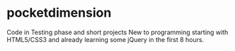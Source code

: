# pocketdimension
Code in Testing phase and short projects
New to programming starting with HTML5/CSS3 and already learning some jQuery in the first 8 hours.
